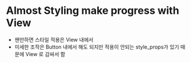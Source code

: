 # Almost Styling make progress with View
- 왠만하면 스타일 적용은 View 내에서
- 미세한 조작은 Button  내에서 해도 되지만 적용이 안되는 style_props가 있기 때문에 View 로 감싸서 함
